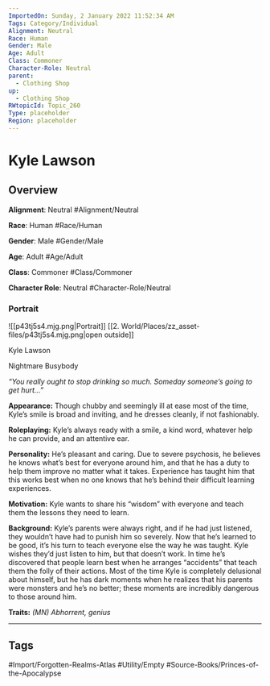 ```yaml
---
ImportedOn: Sunday, 2 January 2022 11:52:34 AM
Tags: Category/Individual
Alignment: Neutral
Race: Human
Gender: Male
Age: Adult
Class: Commoner
Character-Role: Neutral
parent:
  - Clothing Shop
up:
  - Clothing Shop
RWtopicId: Topic_260
Type: placeholder
Region: placeholder
---
```

# Kyle Lawson
## Overview
**Alignment**: Neutral
#Alignment/Neutral

**Race**: Human
#Race/Human

**Gender**: Male
#Gender/Male

**Age**: Adult
#Age/Adult

**Class**: Commoner
#Class/Commoner

**Character Role**: Neutral
#Character-Role/Neutral

### Portrait
![[p43tj5s4.mjg.png|Portrait]]
[[2. World/Places/zz_asset-files/p43tj5s4.mjg.png|open outside]]

Kyle Lawson

Nightmare Busybody

*“You really ought to stop drinking so much. Someday someone’s going to get hurt...”*

**Appearance:** Though chubby and seemingly ill at ease most of the time, Kyle’s smile is broad and inviting, and he dresses cleanly, if not fashionably.

**Roleplaying:** Kyle’s always ready with a smile, a kind word, whatever help he can provide, and an attentive ear.

**Personality:** He’s pleasant and caring. Due to severe psychosis, he believes he knows what’s best for everyone around him, and that he has a duty to help them improve no matter what it takes. Experience has taught him that this works best when no one knows that he’s behind their difficult learning experiences.

**Motivation:** Kyle wants to share his “wisdom” with everyone and teach them the lessons they need to learn.

**Background:** Kyle’s parents were always right, and if he had just listened, they wouldn’t have had to punish him so severely. Now that he’s learned to be good, it’s his turn to teach everyone else the way he was taught. Kyle wishes they’d just listen to him, but that doesn’t work. In time he’s discovered that people learn best when he arranges “accidents” that teach them the folly of their actions. Most of the time Kyle is completely delusional about himself, but he has dark moments when he realizes that his parents were monsters and he’s no better; these moments are incredibly dangerous to those around him.

**Traits:** *(MN) Abhorrent, genius*


---
## Tags
#Import/Forgotten-Realms-Atlas #Utility/Empty #Source-Books/Princes-of-the-Apocalypse

